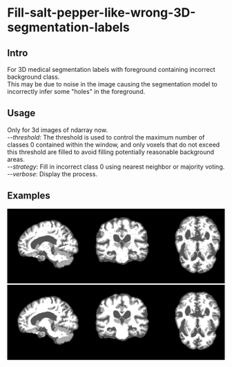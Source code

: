 # Fill-salt-pepper-like-wrong-3D-segmentation-labels
## Intro
For 3D medical segmentation labels with foreground containing incorrect background class.  
This may be due to noise in the image causing the segmentation model to incorrectly infer some "holes" in the foreground.

## Usage
Only for 3d images of ndarray now.  
--*threshold*: The threshold is used to control the maximum number of classes 0 contained within the window, and only voxels that do not exceed this threshold are filled to avoid filling potentially reasonable background areas.  
--*strategy*: Fill in incorrect class 0 using nearest neighbor or majority voting.  
--*verbose*: Display the process.  

## Examples
![simulated noisy labels](example/noisy_label_slices.png) 
![filled labels](example/filled_label_slices.png) 
